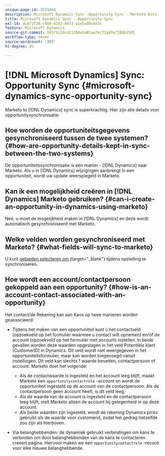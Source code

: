 ```yaml
---
unique-page-id: 3571844
description: Microsoft Dynamics Sync -Opportunity Sync - Marketo Docs - Productdocumentatie
title: Microsoft Dynamics Sync - Opportunity Sync
exl-id: dcb72f28-c980-4183-8473-a1e5ad0c8d3c
feature: Microsoft Dynamics
source-git-commit: 26573c20c411208e5a01aa7ec73a97e7208b35d5
workflow-type: tm+mt
source-wordcount: '303'
ht-degree: 0%

---
```


# [!DNL Microsoft Dynamics] Sync: Opportunity Sync {#microsoft-dynamics-sync-opportunity-sync}

Marketo to [!DNL Dynamics] sync is superkrachtig. Hier zijn alle details voor opportunitysynchronisatie:

## Hoe worden de opportuniteitsgegevens gesynchroniseerd tussen de twee systemen? {#how-are-opportunity-details-kept-in-sync-between-the-two-systems}

De opportuniteitssynchronisatie is een manier - [!DNL Dynamics] naar Marketo. Als u in [!DNL Dynamics] wijzigingen aanbrengt in een opportuniteit, wordt uw update weerspiegeld in Marketo.

## Kan ik een mogelijkheid creëren in [!DNL Dynamics] Marketo gebruiken? {#can-i-create-an-opportunity-in-dynamics-using-marketo}

Nee, u moet de mogelijkheid maken in [!DNL Dynamics] en deze wordt automatisch gesynchroniseerd met Marketo.

## Welke velden worden gesynchroniseerd met Marketo? {#what-fields-will-sync-to-marketo}

U kunt [ gebieden selecteren om ](/help/marketo/product-docs/crm-sync/microsoft-dynamics-sync/sync-setup/microsoft-dynamics-365-with-ropc-connection/step-4-of-4-connect.md#select-fields-to-sync){target="_blank"} tijdens opstelling te synchroniseren.

## Hoe wordt een account/contactpersoon gekoppeld aan een opportunity? {#how-is-an-account-contact-associated-with-an-opportunity}

Het contact/de Rekening kan aan Kans op twee manieren worden geassocieerd:

* Tijdens het maken van een opportuniteit kunt u het contactveld (opzoekveld op het formulier waarmee u contact wilt opnemen) en/of de account (opzoekveld op het formulier met account) instellen. In beide gevallen worden deze waarden opgeslagen in het veld Potentiële klant (CustomerID) in Dynamics. Dit veld wordt niet weergegeven in het opportuniteitsformulier, maar kan worden toegevoegd vanuit instellingen. Dit veld kan slechts 1 waarde bevatten, contactpersoon of account. Marketo doet het volgende:

   * Als de contactwaarde is ingesteld en het account leeg blijft, maakt Marketo een `opportunitycontactrole` -account en wordt de opportuniteit ingesteld op de account van de contactpersoon. Als de contactpersoon geen account heeft, is dit veld leeg.
   * Als de waarde van de account is ingesteld en de contactpersoon leeg blijft, stelt Marketo alleen de account bij gelegenheid in op deze account.
   * Als beide waarden zijn ingesteld, wordt de rekening Dynamics picks gebruikt als de waarde voor customerid, zodat het gedrag hetzelfde zou zijn als hierboven.


* Via belanghebbenden: de dynamiek gebruikt verbindingen om kans te verbinden om door belanghebbenden van de kans te contacteren creeert pagina. Hiervoor maken we een `opportunitycontactrole` -record voor elke nieuwe belanghebbende.
